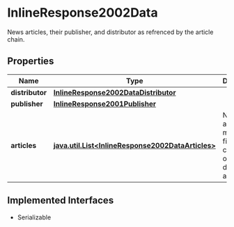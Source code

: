 

# InlineResponse2002Data

News articles, their publisher, and distributor as refrenced by the article chain.

## Properties

Name | Type | Description | Notes
------------ | ------------- | ------------- | -------------
**distributor** | [**InlineResponse2002DataDistributor**](InlineResponse2002DataDistributor.md) |  |  [optional]
**publisher** | [**InlineResponse2001Publisher**](InlineResponse2001Publisher.md) |  |  [optional]
**articles** | [**java.util.List&lt;InlineResponse2002DataArticles&gt;**](InlineResponse2002DataArticles.md) | News articles that match the filter criteria ordered by descending article time. |  [optional]


## Implemented Interfaces

* Serializable



